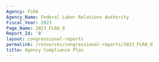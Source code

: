 ```yaml
---
Agency: FLRA
Agency_Name: Federal Labor Relations Authority
Fiscal_Year: 2023
Page_Name: 2023_FLRA_8
Report_Id: '8'
layout: congressional-reports
permalink: /resources/congressional-reports/2023_FLRA_8
title: Agency Compliance Plan
---
```

